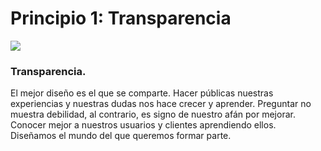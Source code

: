 # Principio 1: Transparencia

 <div class="center">


 <div class="margin-bottom-small">
   <img src="http://thonet.realized.es/doc/img/brand/experience/transparencia@2x.png"/>
 </div>

 <h3 class="big-title">Transparencia.</h3>

 <p class="center-description">
 El mejor diseño es el que se comparte. Hacer públicas nuestras experiencias y nuestras dudas nos hace crecer y aprender. Preguntar no muestra debilidad, al contrario, es signo de nuestro afán por mejorar. Conocer mejor a nuestros usuarios y clientes aprendiendo ellos.<br>Diseñamos el mundo del que queremos formar parte.
 </p>

 </div>
